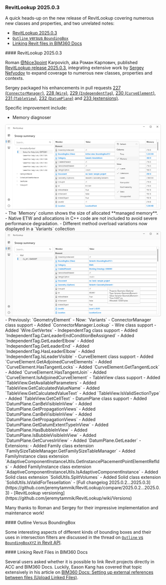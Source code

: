 <head>
<meta http-equiv="Content-Type" content="text/html; charset=utf-8">
<link rel="stylesheet" type="text/css" href="bc.css">
<!-- https://highlightjs.org/#usage
<link rel="stylesheet" href="https://cdnjs.cloudflare.com/ajax/libs/highlight.js/11.9.0/styles/default.min.css">
<script src="https://cdnjs.cloudflare.com/ajax/libs/highlight.js/11.9.0/highlight.min.js"></script>
<script>hljs.highlightAll();</script>
-->

<!-- https://prismjs.com -->
<link href="https://cdn.jsdelivr.net/npm/prismjs@1.29.0/themes/prism.min.css" rel="stylesheet" />
<script src="https://cdn.jsdelivr.net/npm/prismjs@1.29.0/components/prism-core.min.js"></script>
<script src="https://cdn.jsdelivr.net/npm/prismjs@1.29.0/plugins/autoloader/prism-autoloader.min.js"></script>
<style> code[class*=language-], pre[class*=language-] { font-size : 90%; } </style>
</head>

<!---


twitter:

 the @AutodeskRevit #RevitAPI #BIM @DynamoBIM

...

linkedin:

#BIM #DynamoBIM #AutodeskAPS #Revit #API #IFC #SDK #Autodesk #AEC #adsk

the [Revit API discussion forum](http://forums.autodesk.com/t5/revit-api-forum/bd-p/160) thread

<center>
<img src="img/" alt="" title="" width="600"/>
<p style="font-size: 80%; font-style:italic"></p>
</center>

-->

### RevitLookup 2025.0.3

A quick heads-up on the new release of RevitLookup covering numerous new classes and properties, and two unrelated notes:

- [RevitLookup 2025.0.3](#2)
- [`Outline` versus `BoundingBox`](#3)
- [Linking Revit files in BIM360 Docs](#4)

####<a name="2"></a> RevitLookup 2025.0.3

Roman [@Nice3point](https://t.me/nice3point) Karpovich, aka Роман Карпович,
published [RevitLookup release 2025.0.3](https://github.com/jeremytammik/RevitLookup/releases/tag/2025.0.3),
integrating extensive work
by [Sergey Nefyodov](https://github.com/SergeyNefyodov) to expand coverage to numerous new classes, properties and contexts.

Sergey packaged his enhancements in pull requests
[227 (`ConnectorManager`)](https://github.com/jeremytammik/RevitLookup/pull/227),
[228 (`Wire`)](https://github.com/jeremytammik/RevitLookup/pull/228),
[229 (`IndependentTag`)](https://github.com/jeremytammik/RevitLookup/pull/229),
[230 (`CurveElement`)](https://github.com/jeremytammik/RevitLookup/pull/230),
[231 (`TableView`)](https://github.com/jeremytammik/RevitLookup/pull/231),
[232 (`DatumPlane`)](https://github.com/jeremytammik/RevitLookup/pull/232)
and [233 (extensions)](https://github.com/jeremytammik/RevitLookup/pull/233).

Specific improvement include:

- Memory diagnoser
<center>
<img src="img/revitlookup_memory.png" alt="Memory diagnoser" title="Memory diagnoser" width="800"/> <!-- Pixel Height: 555 Pixel Width: 1,016 -->
</center>
    - The `Memory` column shows the size of allocated **managed memory**.
    - Native ETW and allocations in C++ code are not included to avoid severe performance degradation.
- Different method overload variations now displayed in a `Variants` collection
<center>
<img src="img/revitlookup_variants.png" alt="Overload variations" title="Overload variations" width="800"/> <!-- Pixel Height: 555 Pixel Width: 1,016 -->
</center>
    - Previously: `GeometryElement`
    - Now: `Variants<GeometryElement>`
- ConnectorManager class support
    - Added `ConnectorManager.Lookup`
- Wire class support
    - Added `Wire.GetVertex`
- IndependentTag class support
    - Added `IndependentTag.CanLeaderEndConditionBeAssigned`
    - Added `IndependentTag.GetLeaderElbow`
    - Added `IndependentTag.GetLeaderEnd`
    - Added `IndependentTag.HasLeaderElbow`
    - Added `IndependentTag.IsLeaderVisible`
- CurveElement class support
    - Added `CurveElement.GetAdjoinedCurveElements`
    - Added `CurveElement.HasTangentLocks`
    - Added `CurveElement.GetTangentLock`
    - Added `CurveElement.HasTangentJoin`
    - Added `CurveElement.IsAdjoinedCurveElement`
- TableView class support
    - Added `TableView.GetAvailableParameters`
    - Added `TableView.GetCalculatedValueName`
    - Added `TableView.GetCalculatedValueText`
    - Added `TableView.IsValidSectionType`
    - Added `TableView.GetCellText`
- DatumPlane class support
    - Added `DatumPlane.CanBeVisibleInView`
    - Added `DatumPlane.GetPropagationViews`
    - Added `DatumPlane.CanBeVisibleInView`
    - Added `DatumPlane.GetPropagationViews`
    - Added `DatumPlane.GetDatumExtentTypeInView`
    - Added `DatumPlane.HasBubbleInView`
    - Added `DatumPlane.IsBubbleVisibleInView`
    - Added `DatumPlane.GetCurvesInView`
    - Added `DatumPlane.GetLeader`
- Extensions:
    - Added Family class extension `FamilySizeTableManager.GetFamilySizeTableManager`
    - Added FamilyInstance class extension `AdaptiveComponentInstanceUtils.GetInstancePlacementPointElementRefIds`
    - Added FamilyInstance class extension `AdaptiveComponentInstanceUtils.IsAdaptiveComponentInstance`
    - Added Solid class extension `SolidUtils.SplitVolumes`
    - Added Solid class extension `SolidUtils.IsValidForTessellation`
- [Full changelog 2025.0.2...2025.0.3](https://github.com/jeremytammik/RevitLookup/compare/2025.0.2...2025.0.3)
- [RevitLookup versioning](https://github.com/jeremytammik/RevitLookup/wiki/Versions)

Many thanks to Roman and Sergey for their impressive implementation and maintenance work!

####<a name="3"></a> Outline Versus BoundingBox

Some interesting aspects of different kinds of bounding boxes and their uses in intersection filters are discussed in the thread
on [`Outline` vs `BoundingBoxXYZ` in Revit API](https://forums.autodesk.com/t5/revit-api-forum/outline-vs-boundingboxxyz-in-revit-api/m-p/12670522).

####<a name="4"></a> Linking Revit Files in BIM360 Docs

Several users asked whether it is possible to link Revit projects directly in ACC and BIM360 Docs.
Luckily, Eason Kang has covered that topic extensively in his article
on [BIM360 Docs: Setting up external references between files (Upload Linked Files)](https://aps.autodesk.com/blog/bim360-docs-setting-external-references-between-files-upload-linked-files).

